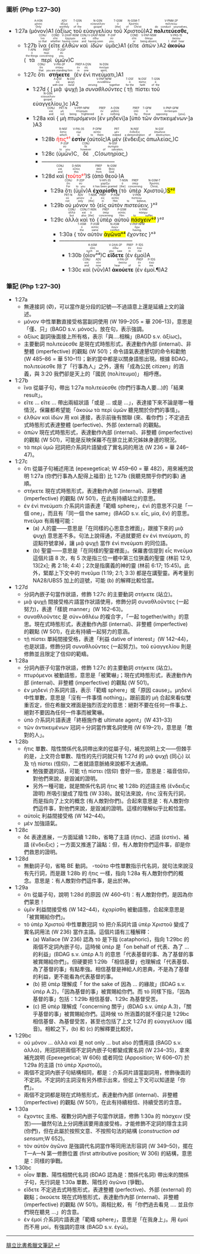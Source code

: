 ### 圖析 (Php 1:27–30)

- <rt>1:27a</rt> (<RUBY><ruby><ruby>μόνον<rt>Only</rt></ruby><rt>μόνος</rt></ruby><rt>A-ASN</rt></RUBY>)A1 (<RUBY><ruby><ruby>ἀξίως<rt>worthily</rt></ruby><rt>ἀξίως</rt></ruby><rt>ADV</rt></RUBY> <RUBY><ruby><ruby>τοῦ<rt>of the</rt></ruby><rt>ὁ</rt></ruby><rt>T-GSN</rt></RUBY> <RUBY><ruby><ruby>εὐαγγελίου<rt>gospel</rt></ruby><rt>εὐαγγέλιον</rt></ruby><rt>N-GSN</rt></RUBY> <RUBY><ruby><ruby>τοῦ<rt>[the]</rt></ruby><rt>ὁ</rt></ruby><rt>T-GSM</rt></RUBY> <RUBY><ruby><ruby>Χριστοῦ<rt>of Christ</rt></ruby><rt>Χριστός</rt></ruby><rt>N-GSM-T</rt></RUBY>)A2 <RUBY><ruby><ruby><strong>πολιτεύεσθε,</strong><rt>do conduct yourselves,</rt></ruby><rt>πολιτεύω</rt></ruby><rt>V-PNM-2P</rt></RUBY> 
	- <rt>1:27b</rt> <RUBY><ruby><ruby>ἵνα<rt>so that</rt></ruby><rt>ἵνα</rt></ruby><rt>CONJ</rt></RUBY> {<RUBY><ruby><ruby>εἴτε<rt>whether</rt></ruby><rt>εἴτε</rt></ruby><rt>COND</rt></RUBY> <RUBY><ruby><ruby><em>ἐλθὼν</em><rt>having come</rt></ruby><rt>ἔρχομαι</rt></ruby><rt>V-2AAP-NSM</rt></RUBY> <RUBY><ruby><ruby>καὶ<rt>and</rt></ruby><rt>καί</rt></ruby><rt>CONJ</rt></RUBY> <RUBY><ruby><ruby><em>ἰδὼν</em><rt>having seen</rt></ruby><rt>εἴδω</rt></ruby><rt>V-2AAP-NSM</rt></RUBY> <RUBY><ruby><ruby>ὑμᾶς<rt>you,</rt></ruby><rt>σύ</rt></ruby><rt>P-2AP</rt></RUBY>}A1 {<RUBY><ruby><ruby>εἴτε<rt>or</rt></ruby><rt>εἴτε</rt></ruby><rt>COND</rt></RUBY> <RUBY><ruby><ruby><em>ἀπὼν</em><rt>being absent,</rt></ruby><rt>ἄπειμι</rt></ruby><rt>V-PAP-NSM</rt></RUBY>}A2 <RUBY><ruby><ruby><strong>ἀκούω</strong><rt>I shall hear</rt></ruby><rt>ἀκούω</rt></ruby><rt>V-PAS-1S</rt></RUBY> (<RUBY><ruby><ruby>τὰ<rt>the things</rt></ruby><rt>ὁ</rt></ruby><rt>T-APN</rt></RUBY> <RUBY><ruby><ruby>περὶ<rt>concerning</rt></ruby><rt>περί</rt></ruby><rt>PREP</rt></RUBY> <RUBY><ruby><ruby>ὑμῶν<rt>you,</rt></ruby><rt>σύ</rt></ruby><rt>P-2GP</rt></RUBY>)C 
	- <rt>1:27c</rt> <RUBY><ruby><ruby>ὅτι<rt>that</rt></ruby><rt>ὅτι</rt></ruby><rt>CONJ</rt></RUBY> <RUBY><ruby><ruby><strong>στήκετε</strong><rt>you are standing firm</rt></ruby><rt>στήκω</rt></ruby><rt>V-PAI-2P</rt></RUBY> (<RUBY><ruby><ruby>ἐν<rt>in</rt></ruby><rt>ἐν</rt></ruby><rt>PREP</rt></RUBY> <RUBY><ruby><ruby>ἑνὶ<rt>one</rt></ruby><rt>εἷς</rt></ruby><rt>A-DSN</rt></RUBY> <RUBY><ruby><ruby>πνεύματι,<rt>spirit,</rt></ruby><rt>πνεῦμα</rt></ruby><rt>N-DSN</rt></RUBY>)A1
		- <rt>1:27d</rt> { <rt>[</rt><RUBY><ruby><ruby>μιᾷ<rt>with one</rt></ruby><rt>εἷς</rt></ruby><rt>A-DSF</rt></RUBY> <RUBY><ruby><ruby>ψυχῇ<rt>mind</rt></ruby><rt>ψυχή</rt></ruby><rt>N-DSF</rt></RUBY> <rt>]a</rt> <RUBY><ruby><ruby><em>συναθλοῦντες</em><rt>striving together</rt></ruby><rt>συναθλέω</rt></ruby><rt>V-PAP-NPM</rt></RUBY> (<RUBY><ruby><ruby>τῇ<rt>for the</rt></ruby><rt>ὁ</rt></ruby><rt>T-DSF</rt></RUBY> <RUBY><ruby><ruby>πίστει<rt>faith</rt></ruby><rt>πίστις</rt></ruby><rt>N-DSF</rt></RUBY> <RUBY><ruby><ruby>τοῦ<rt>of the</rt></ruby><rt>ὁ</rt></ruby><rt>T-GSN</rt></RUBY> <RUBY><ruby><ruby>εὐαγγελίου,<rt>gospel,</rt></ruby><rt>εὐαγγέλιον</rt></ruby><rt>N-GSN</rt></RUBY><rt>)c</rt> }A2
		-  <rt>1:28a</rt> <RUBY><ruby><ruby>καὶ<rt>and</rt></ruby><rt>καί</rt></ruby><rt>CONJ</rt></RUBY> { <RUBY><ruby><ruby>μὴ<rt>not</rt></ruby><rt>μή</rt></ruby><rt>PRT-N</rt></RUBY> <RUBY><ruby><ruby><em>πτυρόμενοι</em><rt>being frightened</rt></ruby><rt>πτύρομαι</rt></ruby><rt>V-PPP-NPM</rt></RUBY> <rt>[</rt><RUBY><ruby><ruby>ἐν<rt>in</rt></ruby><rt>ἐν</rt></ruby><rt>PREP</rt></RUBY> <RUBY><ruby><ruby>μηδενὶ<rt>nothing</rt></ruby><rt>μηδείς</rt></ruby><rt>A-DSN</rt></RUBY><rt>]a</rt> <rt>[</rt><RUBY><ruby><ruby>ὑπὸ<rt>by</rt></ruby><rt>ὑπό</rt></ruby><rt>PREP</rt></RUBY> <RUBY><ruby><ruby>τῶν<rt>those</rt></ruby><rt>ὁ</rt></ruby><rt>T-GPM</rt></RUBY> <RUBY><ruby><ruby><em>ἀντικειμένων·</em><rt>opposing [you],</rt></ruby><rt>ἀντίκειμαι</rt></ruby><rt>V-PNP-GPM</rt></RUBY><rt>]a</rt> }A3
			- <rt>1:28b</rt> <RUBY><ruby><ruby><font color='red'>ἥτις°¹</font><rt>which</rt></ruby><rt>ὅστις</rt></ruby><rt>R-NSF</rt></RUBY> <RUBY><ruby><ruby><strong>ἐστὶν</strong><rt>is</rt></ruby><rt>εἰμί</rt></ruby><rt>V-PAI-3S</rt></RUBY> (<RUBY><ruby><ruby>αὐτοῖς<rt>to them</rt></ruby><rt>αὐτός</rt></ruby><rt>P-DPM</rt></RUBY>)A <RUBY><ruby><ruby>μέν<rt>indeed</rt></ruby><rt>μέν</rt></ruby><rt>PRT</rt></RUBY> (<RUBY><ruby><ruby>ἔνδειξις<rt>a demonstration</rt></ruby><rt>ἔνδειξις</rt></ruby><rt>N-NSF</rt></RUBY> <RUBY><ruby><ruby>ἀπωλείας,<rt>of destruction;</rt></ruby><rt>ἀπώλεια</rt></ruby><rt>N-GSF</rt></RUBY>)C 
			- <rt>1:28c</rt> (<RUBY><ruby><ruby>ὑμῶν<rt>to you</rt></ruby><rt>σύ</rt></ruby><rt>P-2GP</rt></RUBY>)C<sub>-</sub> <RUBY><ruby><ruby>δὲ<rt>however</rt></ruby><rt>δέ</rt></ruby><rt>CONJ</rt></RUBY> <sub>-</sub>C(<RUBY><ruby><ruby>σωτηρίας,<rt>of salvation,</rt></ruby><rt>σωτηρία</rt></ruby><rt>N-GSF</rt></RUBY>)
			- ——————————————
			- <rt>1:28d</rt> <RUBY><ruby><ruby>καὶ<rt>and</rt></ruby><rt>καί</rt></ruby><rt>CONJ</rt></RUBY> (<RUBY><ruby><ruby><font color='red'>τοῦτο°¹</font><rt>this</rt></ruby><rt>οὗτος</rt></ruby><rt>D-NSN</rt></RUBY>)S (<RUBY><ruby><ruby>ἀπὸ<rt>from</rt></ruby><rt>ἀπό</rt></ruby><rt>PREP</rt></RUBY> <RUBY><ruby><ruby>θεοῦ·<rt>God.</rt></ruby><rt>θεός</rt></ruby><rt>N-GSM</rt></RUBY>)A 
				- <rt>1:29a</rt> <RUBY><ruby><ruby>ὅτι<rt>For</rt></ruby><rt>ὅτι</rt></ruby><rt>CONJ</rt></RUBY> (<RUBY><ruby><ruby>ὑμῖν<rt>to you</rt></ruby><rt>σύ</rt></ruby><rt>P-2DP</rt></RUBY>)A <RUBY><ruby><ruby><strong>ἐχαρίσθη</strong><rt>it has been granted</rt></ruby><rt>χαρίζω</rt></ruby><rt>V-API-3S</rt></RUBY> (<RUBY><ruby><ruby>τὸ<rt>[the]</rt></ruby><rt>ὁ</rt></ruby><rt>T-NSN</rt></RUBY> <RUBY><ruby><ruby>ὑπὲρ<rt>concerning</rt></ruby><rt>ὑπέρ</rt></ruby><rt>PREP</rt></RUBY> <RUBY><ruby><ruby>Χριστοῦ,<rt>Christ,</rt></ruby><rt>Χριστός</rt></ruby><rt>N-GSM-T</rt></RUBY>)<mark>S°²</mark> 
				- <rt>1:29b</rt> <RUBY><ruby><ruby>οὐ<rt>not</rt></ruby><rt>οὐ</rt></ruby><rt>PRT-N</rt></RUBY> <RUBY><ruby><ruby>μόνον<rt>only</rt></ruby><rt>μόνον</rt></ruby><rt>ADV</rt></RUBY> <RUBY><ruby><ruby>τὸ<rt>[the]</rt></ruby><rt>ὁ</rt></ruby><rt>T-NSN</rt></RUBY> {<RUBY><ruby><ruby>εἰς<rt>in</rt></ruby><rt>εἰς</rt></ruby><rt>PREP</rt></RUBY> <RUBY><ruby><ruby>αὐτὸν<rt>Him</rt></ruby><rt>αὐτός</rt></ruby><rt>P-ASM</rt></RUBY> <RUBY><ruby><ruby><em>πιστεύειν,</em><rt>to believe,</rt></ruby><rt>πιστεύω</rt></ruby><rt>V-PAN</rt></RUBY> }°²
				- <rt>1:29c</rt> <RUBY><ruby><ruby>ἀλλὰ<rt>but</rt></ruby><rt>ἀλλά</rt></ruby><rt>CONJ</rt></RUBY> <RUBY><ruby><ruby>καὶ<rt>also</rt></ruby><rt>καί</rt></ruby><rt>CONJ</rt></RUBY> <RUBY><ruby><ruby>τὸ<rt>[the]</rt></ruby><rt>ὁ</rt></ruby><rt>T-NSN</rt></RUBY> {<RUBY><ruby><ruby>ὑπὲρ<rt>concerning</rt></ruby><rt>ὑπέρ</rt></ruby><rt>PREP</rt></RUBY> <RUBY><ruby><ruby>αὐτοῦ<rt>Him</rt></ruby><rt>αὐτός</rt></ruby><rt>P-GSM</rt></RUBY> <RUBY><ruby><ruby><mark><em>πάσχειν°³</em></mark><rt>to suffer,</rt></ruby><rt>πάσχω</rt></ruby><rt>V-PAN</rt></RUBY> }°²
					- <rt>1:30a</rt> { <RUBY><ruby><ruby>τὸν<rt>the</rt></ruby><rt>ὁ</rt></ruby><rt>T-ASM</rt></RUBY> <RUBY><ruby><ruby>αὐτὸν<rt>same</rt></ruby><rt>αὐτός</rt></ruby><rt>P-ASM</rt></RUBY> <RUBY><ruby><ruby><mark>ἀγῶνα°⁴</mark><rt>conflict</rt></ruby><rt>ἀγών</rt></ruby><rt>N-ASM</rt></RUBY> <RUBY><ruby><ruby><em>ἔχοντες</em><rt>having,</rt></ruby><rt>ἔχω</rt></ruby><rt>V-PAP-NPM</rt></RUBY> }°³ 
					- ——————————————
						- <rt>1:30b</rt> (<RUBY><ruby><ruby>οἷον°⁴<rt>such as</rt></ruby><rt>οἷος</rt></ruby><rt>K-ASM</rt></RUBY>)C <RUBY><ruby><ruby><strong>εἴδετε</strong><rt>you saw</rt></ruby><rt>εἴδω</rt></ruby><rt>V-2AAI-2P</rt></RUBY> (<RUBY><ruby><ruby>ἐν<rt>in</rt></ruby><rt>ἐν</rt></ruby><rt>PREP</rt></RUBY> <RUBY><ruby><ruby>ἐμοὶ<rt>me</rt></ruby><rt>ἐγώ</rt></ruby><rt>P-1DS</rt></RUBY>)A
						- <rt>1:30c</rt>  <RUBY><ruby><ruby>καὶ<rt>and</rt></ruby><rt>καί</rt></ruby><rt>CONJ</rt></RUBY> (<RUBY><ruby><ruby>νῦν<rt>now</rt></ruby><rt>νῦν</rt></ruby><rt>ADV</rt></RUBY>)A1 <RUBY><ruby><ruby><strong>ἀκούετε</strong><rt>hear of</rt></ruby><rt>ἀκούω</rt></ruby><rt>V-PAI-2P</rt></RUBY> (<RUBY><ruby><ruby>ἐν<rt>in</rt></ruby><rt>ἐν</rt></ruby><rt>PREP</rt></RUBY> <RUBY><ruby><ruby>ἐμοί.¶<rt>me.</rt></ruby><rt>ἐγώ</rt></ruby><rt>P-1DS</rt></RUBY>)A2 




### 筆記 (Php 1:27–30)
- 1:27a
	- 無連接詞 (Ø)，可以當作是分段的記號—不過語意上還是延續上文的論述。
	- μόνον 中性單數直接受格當副詞使用 (W 199–205 = 華 206–13)，意思是「僅、只」(BAGD s.v. μόνος)。放在句，表示強調。
	- ἀξίως 副詞後面接上所有格，表示「與....相稱」(BAGD s.v. ἀξίως)。
	- 主要動詞 πολιτεύεσθε 是現在式時態形式，表達動作內部 (internal)、非整體 (imperfective) 的觀點 (W 501)；命令語氣表達懇切的命令和勸勉 (W 485–86 = 華 510–11)；新約當中都是以關身語態出現。根據 BDAG，πολιτεύεσθε 除了「行事為人」之外，還有「成為公民 citizen」的涵義，與 3:20 我們卻是天上的「國民 (πολίτευμα)」 相呼應。
- 1:27b
	- ἵνα 從屬子句，帶出 1:27a πολιτεύεσθε (你們行事為人要...)的「結果 result」。
	- εἴτε ... εἴτε ... 帶出兩組狀語「或是 ... 或是 ...」，表達接下來不論是哪一種情況，保羅都希望能「ἀκούω τὰ περὶ ὑμῶν 聽見關於你們的事情」。
	- ἐλθὼν καὶ ἰδὼν 用 καὶ 連接，表示前後有關聯 (來、看你們)；不定過去式時態形式表達整體 (perfective)、外部 (external) 的觀點。
	- ἀπὼν 現在式時態形式，表達動作內部 (internal)、非整體 (imperfective) 的觀點 (W 501)，可能是反映保羅不在腓立比弟兄姊妹身邊的現況。
	- τὰ περὶ ὑμῶ 冠詞把介系詞片語變成了實名詞的用法 (W 236 = 華 246–47)。
- 1:27c
	- ὅτι 從屬子句補述用法 (epexegetical; W 459–60 = 華 482)，用來補充說明 1:27a (你們行事為人配得上福音) 比 1:27b (我聽見關乎你們的事) 通順。
	- στήκετε 現在式時態形式，表達動作內部 (internal)、非整體 (imperfective) 的觀點 (W 501)，在此有持續站立的意思。
	- ἐν ἑνὶ πνεύματι 介系詞片語表達「範疇 sphere」，ἑνὶ 的意思不只是「一個 one」，而且有「同一個 the same」(BAGD s.v. εἷς, μία, ἕν) 的意思。πνεῦμα 有兩種可能：
		- (a) 人的靈——意思是「在同樣的心思意念裡面」，跟接下來的  μιᾷ ψυχῇ 意思差不多。句法上說得通，不過就要把 ἐν ἑνὶ πνεύματι, 的逗點符號拿掉，讓 μιᾷ ψυχῇ 當作 ἑνὶ πνεύματι 的同位語。
		- (b) 聖靈——意思是「在同樣的聖靈裡面」。保羅書信提到 εἷς πνεῦμα 這個片語 8 次，有 5 次是指三位一體中第三位狹義的聖靈 (林前 12:9, 13[2x]; 弗 2:18; 4:4)；2次是指廣義的神的靈 (林前 6:17; 15:45)。此外，緊鄰上下文中的 πνεῦμα (1:19; 2:1; 3:3) 都是在講聖靈。再考量到 NA28/UBS5 加上的逗號，可能 (b) 的解釋比較恰當。
- 1:27d
	- 分詞內嵌子句當作狀語，修飾 1:27c 的主要動詞 στήκετε (站立)。
	- μιᾷ ψυχῇ 間接受格片語當作狀語使用，修飾分詞 συναθλοῦντες (一起努力)，表達「樣貌 manner」(W 162–63)。
	- συναθλοῦντες 是 σύν+ἀθλέω 的複合字，「一起 together/with」的意思。現在式時態形式，表達動作內部 (internal)、非整體 (imperfective) 的觀點 (W 501)，在此有持續一起努力的意涵。
	- τῇ πίστει 單純間接受格，表達「利益 dative of interest」(W 142–44)，也是狀語，修飾分詞 συναθλοῦντες (一起努力)。τοῦ εὐαγγελίου 則是修飾並且限定了信仰的範疇。
- 1:28a
	- 分詞內嵌子句當作狀語，修飾 1:27c 的主要動詞 στήκετε (站立)。
	- πτυρόμενοι 被動語態，意思是「被驚嚇」；現在式時態形式，表達動作內部 (internal)、非整體 (imperfective) 的觀點 (W 501)。
	- ἐν μηδενὶ 介系詞片語，表示「範疇 sphere」或「原因 cause」。μηδενὶ 中性單數，意思是「沒有一件事情 nothing」。跟前面的 μὴ 合起來看似雙重否定，但在希臘文裡面是強烈否定的意思：絕對不要在任何一件事上、絕對不要因為任何一件事而被驚嚇。
	- ὑπὸ 介系詞片語表達「終極施作者 ultimate agent」(W 431–33)
	- τῶν ἀντικειμένων 冠詞＋分詞當作實名詞使用 (W 619–21)，意思是「敵對的人」。
- 1:28b
	- ἥτις 單數、陰性關係代名詞帶出來的從屬子句，補充說明上文——但棘手的是，上文符合單數、陰性的先行詞就只有 1:27d 的 μιᾷ ψυχῇ (同心) 以及 τῇ πίστει (信仰)，二者就語意脈絡來說都不太通順。
		- 勉強要選的話，可能 τῇ πίστει (信仰) 會好一些，意思是：福音信仰，對他們來說，是毀滅的證明。
		- 另外一種可能，就是關係代名詞 ἥτις 被 1:28b 的述語主格 (ἔνδειξις 證明) 所吸引變成了陰性  (W 338)。就句法來說，ἥτις 沒有先行詞，而是指向了上文的概念 (有人敵對你們)。合起來意思是：有人敵對你們這件事，對他們來說，是毀滅的證明。這樣的理解似乎比較恰當。
	- αὐτοῖς 利益間接受格 (W 142–44)。
	- μέν 加強語氣。
- 1:28c
	- δὲ 表達進展，一方面延續 1:28b，省略了主語 (ἥτις)、述語 (ἐστὶν)、補語 (ἔνδειξις)；一方面又推進了論點：但，有人敵對你們這件事，卻是你們救恩的證明。
- 1:28d
	- 無動詞子句，省略 BE 動詞。
	-τοῦτο 中性單數指示代名詞，就句法來說沒有先行詞，而是跟 1:28b 的 ἥτις 一樣，指向 1:28a 有人敵對你們的概念。意思是：有人敵對你們這件事，是出於神。
- 1:29a
	- ὅτι 從屬子句，說明 1:28d 的原因 (W 460–61)：有人敵對你們，是因為你們蒙恩！
	- ὑμῖν 利益間接受格 (W 142–44)，ἐχαρίσθη 被動語態，合起來意思是「被賞賜給你們」。
	- τὸ ὑπὲρ Χριστοῦ 中性單數冠詞 τὸ 把介系詞片語 ὑπὲρ Χριστοῦ 變成了實名詞用法 (W 236) 當作主語。這個片語有三種解釋：
		- (a) Wallace (W 236) 認為 τὸ 是下指 (cataphoric)，指向 1:29bc 的兩個不定詞內嵌子句，這時候 ὑπὲρ 是「on behalf of 代表、為了 ... 的利益」(BDAG s.v. ὑπέρ A.1) 的意思「代表基督的事、為了基督的事被賞賜給你們」。但硬要把 1:29b 「相信基督」也理解成「代表基督、為了基督的事」有點牽強。相信基督是神給人的恩典，不是為了基督的利益，更不能看為代表基督的事。
		- (b) 把 ὑπὲρ 理解成「 for the sake of 因為 ... 的緣故」(BDAG s.v. ὑπέρ A.2)，「因為基督的事」被賞賜給你們。而 τὸ 同樣下指，「因為基督的事」包括：1:29b 相信基督、1:29c 為基督受苦。
		- (c) 把 ὑπὲρ 理解成「concerning 關乎」(BDAG s.v. ὑπέρ A.3)，「關乎基督的事」被賞賜給你們。這時候 τὸ 所涵蓋的就不僅只是 1:29bc 相信基督、為基督受苦，甚至也包括了上文 1:27d 的 εὐαγγέλιον (福音)。相較之下，(b) 和 (c) 的解釋要比較好。
- 1:29bc
	- οὐ μόνον ... ἀλλὰ καὶ 是 not only ... but also 的慣用語 (BAGD s.v. ἀλλά)，用冠詞把兩個不定詞內嵌子句都變成實名詞 (W 234–35)，拿來補充說明 (Epexegetical; W 606) 或者同位 (Apposition; W 606–07) 於 1:29a 的主語 (τὸ ὑπὲρ Χριστοῦ)。
	- 兩個不定詞內嵌子句結構相同，都是：介系詞片語當副詞用，修飾後面的不定詞。不定詞的主詞沒有另外標示出來，但從上下文可以知道是「你們」。
	- 兩個不定詞都是現在式時態形式，表達動作內部 (internal)、非整體 (imperfective) 的觀點 (W 501)，在此有持續相信、持續受苦的含意。
- 1:30a
	- ἔχοντες 主格、複數分詞內嵌子句當作狀語，修飾 1:30a 的 πάσχειν (受苦)——雖然句法上分詞應該要用直接受格，才能修飾不定詞的隱含主詞 (你們)，但在此屬於按照文意、不按照句法的結構 (<em>construction ad sensum</em>;W 652)。
	- τὸν αὐτὸν ἀγῶνα 是強調代名詞當作等同用法形容詞 (W 349–50)，擺在 T—A—N 第一修飾位置 (first attributive position; W 306) 的結構，意思是：同樣的爭戰。
- 1:30bc
	- οἷον 單數、陽性相關代名詞 (BDAG 認為是：關係代名詞) 帶出來的關係子句，先行詞是 1:30a 單數、陽性的 ἀγῶνα (爭戰)。
	- εἴδετε 不定過去式時態形式，表達整體 (perfective)、外部 (external) 的觀點；ἀκούετε 現在式時態形式，表達動作內部 (internal)、非整體 (imperfective) 的觀點 (W 501)。兩相比較，有「你們過去看見 .... 並且你們現在聽見 ...」的含意。
	- ἐν ἐμοί 介系詞片語表達「範疇 sphere」，意思是「在我身上」。用 ἐμοί 而不用 μοί，有強調的意味 (BAGD s.v. ἐγώ)。




---
[腓立比書希臘文筆記  ↵](Philippians-Notes.md)